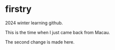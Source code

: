 # firstry
2024 winter learning github.

This is the time when I just came back from Macau.

The second change is made here.  